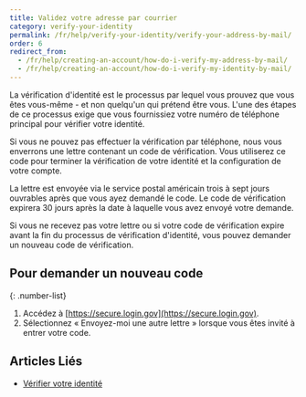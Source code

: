 ```yaml
---
title: Validez votre adresse par courrier
category: verify-your-identity
permalink: /fr/help/verify-your-identity/verify-your-address-by-mail/
order: 6
redirect_from:
  - /fr/help/creating-an-account/how-do-i-verify-my-address-by-mail/
  - /fr/help/creating-an-account/how-do-i-verify-my-identity-by-mail/
---
```

La vérification d'identité est le processus par lequel vous prouvez que vous êtes vous-même - et non quelqu'un qui prétend être vous. L'une des étapes de ce processus exige que vous fournissiez votre numéro de téléphone principal pour vérifier votre identité.


Si vous ne pouvez pas effectuer la vérification par téléphone, nous vous enverrons une lettre contenant un code de vérification. Vous utiliserez ce code pour terminer la vérification de votre identité et la configuration de votre compte.

La lettre est envoyée via le service postal américain trois à sept jours ouvrables après que vous ayez demandé le code.  Le code de vérification expirera 30 jours après la date à laquelle vous avez envoyé votre demande.

Si vous ne recevez pas votre lettre ou si votre code de vérification expire avant la fin du processus de vérification d'identité, vous pouvez demander un nouveau code de vérification.

## Pour demander un nouveau code

{: .number-list}
1. Accédez à [https://secure.login.gov](https://secure.login.gov).
2. Sélectionnez « Envoyez-moi une autre lettre » lorsque vous êtes invité à entrer votre code.

## Articles Liés
- [Vérifier votre identité](/fr/help/verify-your-identity/how-to-verify-your-identity/)
